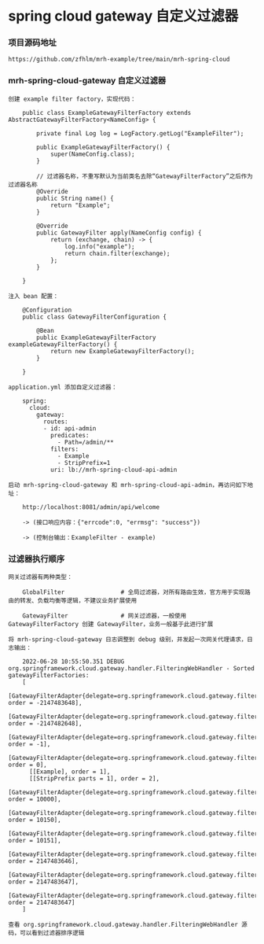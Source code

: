 
# spring cloud gateway 自定义过滤器

### 项目源码地址

    https://github.com/zfhlm/mrh-example/tree/main/mrh-spring-cloud

### mrh-spring-cloud-gateway 自定义过滤器

    创建 example filter factory，实现代码：

        public class ExampleGatewayFilterFactory extends AbstractGatewayFilterFactory<NameConfig> {

            private final Log log = LogFactory.getLog("ExampleFilter");

            public ExampleGatewayFilterFactory() {
                super(NameConfig.class);
            }

            // 过滤器名称，不重写默认为当前类名去除“GatewayFilterFactory”之后作为过滤器名称
            @Override
            public String name() {
                return "Example";
            }

            @Override
            public GatewayFilter apply(NameConfig config) {
                return (exchange, chain) -> {
                    log.info("example");
                    return chain.filter(exchange);
                };
            }

        }

    注入 bean 配置：

        @Configuration
        public class GatewayFilterConfiguration {

            @Bean
            public ExampleGatewayFilterFactory exampleGatewayFilterFactory() {
                return new ExampleGatewayFilterFactory();
            }

        }

    application.yml 添加自定义过滤器：

        spring:
          cloud:
            gateway:
              routes:
              - id: api-admin
                predicates:
                  - Path=/admin/**
                filters:
                  - Example
                  - StripPrefix=1
                uri: lb://mrh-spring-cloud-api-admin

    启动 mrh-spring-cloud-gateway 和 mrh-spring-cloud-api-admin，再访问如下地址：

        http://localhost:8081/admin/api/welcome

        -> (接口响应内容：{"errcode":0, "errmsg": "success"})

        -> (控制台输出：ExampleFilter - example)

### 过滤器执行顺序

    网关过滤器有两种类型：

        GlobalFilter                # 全局过滤器，对所有路由生效，官方用于实现路由的转发、负载均衡等逻辑，不建议业务扩展使用

        GatewayFilter               # 网关过滤器，一般使用 GatewayFilterFactory 创建 GatewayFilter，业务一般基于此进行扩展

    将 mrh-spring-cloud-gateway 日志调整到 debug 级别，并发起一次网关代理请求，日志输出：

        2022-06-28 10:55:50.351 DEBUG org.springframework.cloud.gateway.handler.FilteringWebHandler - Sorted gatewayFilterFactories:
        [
          [GatewayFilterAdapter{delegate=org.springframework.cloud.gateway.filter.RemoveCachedBodyFilter@da28d03}, order = -2147483648],
          [GatewayFilterAdapter{delegate=org.springframework.cloud.gateway.filter.AdaptCachedBodyGlobalFilter@23da79eb}, order = -2147482648],
          [GatewayFilterAdapter{delegate=org.springframework.cloud.gateway.filter.NettyWriteResponseFilter@2007435e}, order = -1],
          [GatewayFilterAdapter{delegate=org.springframework.cloud.gateway.filter.ForwardPathFilter@4d157493}, order = 0],
          [[Example], order = 1],
          [[StripPrefix parts = 1], order = 2],
          [GatewayFilterAdapter{delegate=org.springframework.cloud.gateway.filter.RouteToRequestUrlFilter@ebda593}, order = 10000],
          [GatewayFilterAdapter{delegate=org.springframework.cloud.gateway.filter.ReactiveLoadBalancerClientFilter@485caa8f}, order = 10150],
          [GatewayFilterAdapter{delegate=org.springframework.cloud.gateway.filter.LoadBalancerServiceInstanceCookieFilter@2703d91}, order = 10151],
          [GatewayFilterAdapter{delegate=org.springframework.cloud.gateway.filter.WebsocketRoutingFilter@54c622a7}, order = 2147483646],
          [GatewayFilterAdapter{delegate=org.springframework.cloud.gateway.filter.NettyRoutingFilter@5be052ca}, order = 2147483647],
          [GatewayFilterAdapter{delegate=org.springframework.cloud.gateway.filter.ForwardRoutingFilter@5792c08c}, order = 2147483647]
        ]

    查看 org.springframework.cloud.gateway.handler.FilteringWebHandler 源码，可以看到过滤器排序逻辑

